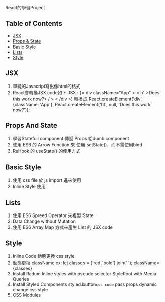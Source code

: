 React的學習Project


## Table of Contents
- [JSX](#jsx)
- [Props & State](#props-and-state)
- [Basic Style](#basic-style)
- [Lists](#sending-feedback)
- [Style](#style)


## JSX

1. 單純的Javacript寫出像html的格式
2. React會轉換JSX code如下
   JSX : (< div className="App" >
          < h1 >Does this work now?< / >
         < /div >)
   轉換成 React.createElement('div', {className: 'App'}, React.createElement('h1', null, 'Does this work now?'));

## Props And State

1. 學習Statefull component 傳遞 Props 給dumb component
2. 使用 ES6 的 Arrow Function 來 使用 setState()，而不需使用bind
3. ReHook 的 useState() 的使用方式

## Basic Style

1. 使用 css file 於 js import 進來使用
2. Inline Style 使用

## Lists

1. 使用 ES6 Spreed Operator 來複製 State
2. Data Change without Mutation
3. 使用 ES6 Array Map 方式來產生 List 的 JSX code

## Style

1. Inline Code 動態更換 css style
2. 動態更換 className
   ex: let classes = ['red','bold'].join(' ');
   className={classes}
3. Install Radum
   Inline styles with pseudo selector
   StyleRoot with Media Queries
4. Install Styled Components
   styled.button`css code`
   pass props dynamic change css style
5. CSS Modules

